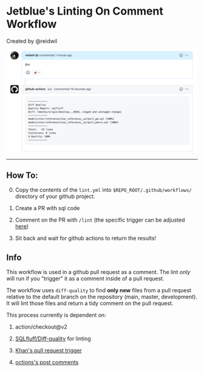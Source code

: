 # Jetblue's Linting On Comment Workflow
Created by @reidwil

![](https://github.com/reidwil-jb/workflows/blob/main/.github/workflows/lintworkflow.png)

-------------
  
## How To:

0. Copy the contents of the `lint.yml` into `$REPO_ROOT/.github/workflows/` directory of your github project.

1. Create a PR with sql code

2. Comment on the PR with `/lint` (the specific trigger can be adjusted [here](https://github.com/reidwil-jb/workflows/blob/main/.github/workflows/lint.yml#L21))

3. Sit back and wait for github actions to return the results!


## Info

This workflow is used in a github pull request as a comment. The lint _only_ will run if you "trigger" it as a comment inside of a pull request.

The workflow uses `diff-quality` to find **only new** files from a pull request relative to the default branch on the repository (main, master, development). It will lint those files and return a tidy comment on the pull request.

This process currently is dependent on:

   1. action/checkout@v2

   2. [SQLfluff/Diff-quality](https://docs.sqlfluff.com/en/stable/production.html#adding-diff-quality-to-your-builds) for linting

   3. [Khan's pull request trigger](https://github.com/Khan/pull-request-comment-trigger)

   4. [octions's post comments](https://github.com/maxkomarychev/octions#read-input-from-file)
